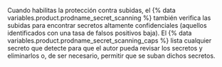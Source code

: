 Cuando habilitas la protección contra subidas, el {% data variables.product.prodname_secret_scanning %} también verifica las subidas para encontrar secretos altamente confidenciales (aquellos identificados con una tasa de falsos positivos baja). El {% data variables.product.prodname_secret_scanning_caps %} lista cualquier secreto que detecte para que el autor pueda revisar los secretos y eliminarlos o, de ser necesario, permitir que se suban dichos secretos.
